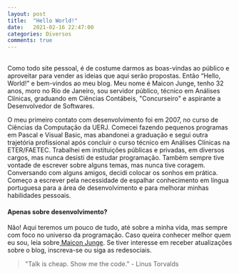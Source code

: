 ```yaml
---
layout: post
title:  "Hello World!"
date:   2021-02-16 22:47:00
categories: Diversos
comments: true
---
```

<br>
Como todo site pessoal, é de costume darmos as boas-vindas ao público e aproveitar para vender as ideias que aqui serão propostas. Então “Hello, World!” e bem-vindos ao meu blog. Meu nome é Maicon Junge, tenho 32 anos, moro no Rio de Janeiro, sou servidor público, técnico em Análises Clínicas, graduando em Ciências Contábeis, "Concurseiro" e aspirante a Desenvolvedor de Softwares.

O meu primeiro contato com desenvolvimento foi em 2007, no curso de Ciências da Computação da UERJ. Comecei fazendo pequenos programas em Pascal e Visual Basic, mas abandonei a graduação e segui outra trajetória profissional após concluir o curso técnico em Análises Clínicas na ETER/FAETEC. Trabalhei em instituições públicas e privadas, em diversos cargos, mas nunca desisti de estudar programação. Também sempre tive vontade de escrever sobre alguns temas, mas nunca tive coragem. Conversando com alguns amigos, decidi colocar os sonhos em prática. Começo a escrever pela necessidade de espalhar conhecimento em língua portuguesa para a área de desenvolvimento e para melhorar minhas habilidades pessoais. 

<h4>Apenas sobre desenvolvimento?</h4>

Não! Aqui teremos um pouco de tudo, até sobre a minha vida, mas sempre com foco no universo da programação. Caso queira conhecer melhor quem eu sou, leia sobre<a href="/sobre"> Maicon Junge</a>. Se tiver interesse em receber atualizações sobre o blog, inscreva-se ou siga as redesociais.

> "Talk is cheap. Show me the code." - Linus Torvalds

<div id="fb-root"></div>
<script async defer crossorigin="anonymous" src="https://connect.facebook.net/pt_BR/sdk.js#xfbml=1&version=v10.0" nonce="xcyDK1XI"></script>
<div class="fb-comments" data-href="https://www.maiconjunge.com/diversos/2021/02/16/hello-world.html" data-width="700" data-numposts="5"></div>
